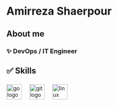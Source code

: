 <h1 align="left">Amirreza Shaerpour</h1>

###   

<h2 align="left"> About me</h2>

###   
    
<h3 align="left">✨ DevOps / IT Engineer</h3>

###      

<h2 align="left"> ✅ Skills </h2>
   
###

<div align="left">
  <img src="https://cdn.jsdelivr.net/gh/devicons/devicon/icons/go/go-original.svg" height="40" alt="go logo"  />
  <img width="12" />
  <img src="https://cdn.jsdelivr.net/gh/devicons/devicon/icons/git/git-original.svg" height="40" alt="git logo"  />
  <img width="12" />
  <img src="https://cdn.jsdelivr.net/gh/devicons/devicon/icons/linux/linux-original.svg" height="40" alt="linux logo"  />
</div>

###





























